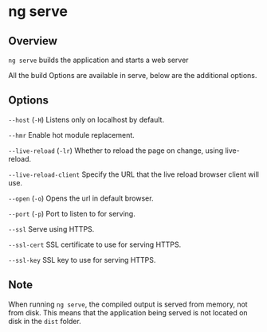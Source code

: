 <!-- Links in /docs/documentation should NOT have `.md` at the end, because they end up in our wiki at release. -->

# ng serve

## Overview
`ng serve` builds the application and starts a web server

All the build Options are available in serve, below are the additional options.

## Options
`--host` (`-H`) Listens only on localhost by default.

`--hmr` Enable hot module replacement.

`--live-reload` (`-lr`) Whether to reload the page on change, using live-reload.

`--live-reload-client` Specify the URL that the live reload browser client will use.

`--open` (`-o`) Opens the url in default browser.

`--port` (`-p`) Port to listen to for serving.

`--ssl`  Serve using HTTPS.

`--ssl-cert` SSL certificate to use for serving HTTPS.

`--ssl-key` SSL key to use for serving HTTPS.

## Note
When running `ng serve`, the compiled output is served from memory, not from disk. This means that the application being served is not located on disk in the `dist` folder.